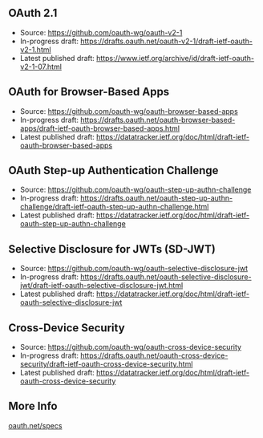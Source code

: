 
## OAuth 2.1

* Source: <https://github.com/oauth-wg/oauth-v2-1>
* In-progress draft: <https://drafts.oauth.net/oauth-v2-1/draft-ietf-oauth-v2-1.html>
* Latest published draft: <https://www.ietf.org/archive/id/draft-ietf-oauth-v2-1-07.html>

## OAuth for Browser-Based Apps

* Source: <https://github.com/oauth-wg/oauth-browser-based-apps>
* In-progress draft: <https://drafts.oauth.net/oauth-browser-based-apps/draft-ietf-oauth-browser-based-apps.html>
* Latest published draft: <https://datatracker.ietf.org/doc/html/draft-ietf-oauth-browser-based-apps>

## OAuth Step-up Authentication Challenge

* Source: <https://github.com/oauth-wg/oauth-step-up-authn-challenge>
* In-progress draft: <https://drafts.oauth.net/oauth-step-up-authn-challenge/draft-ietf-oauth-step-up-authn-challenge.html>
* Latest published draft: <https://datatracker.ietf.org/doc/html/draft-ietf-oauth-step-up-authn-challenge>

## Selective Disclosure for JWTs (SD-JWT)

* Source: <https://github.com/oauth-wg/oauth-selective-disclosure-jwt>
* In-progress draft: <https://drafts.oauth.net/oauth-selective-disclosure-jwt/draft-ietf-oauth-selective-disclosure-jwt.html>
* Latest published draft: <https://datatracker.ietf.org/doc/html/draft-ietf-oauth-selective-disclosure-jwt>

## Cross-Device Security

* Source: <https://github.com/oauth-wg/oauth-cross-device-security>
* In-progress draft: <https://drafts.oauth.net/oauth-cross-device-security/draft-ietf-oauth-cross-device-security.html>
* Latest published draft: <https://datatracker.ietf.org/doc/html/draft-ietf-oauth-cross-device-security>

## More Info

[oauth.net/specs](https://oauth.net/specs/)


